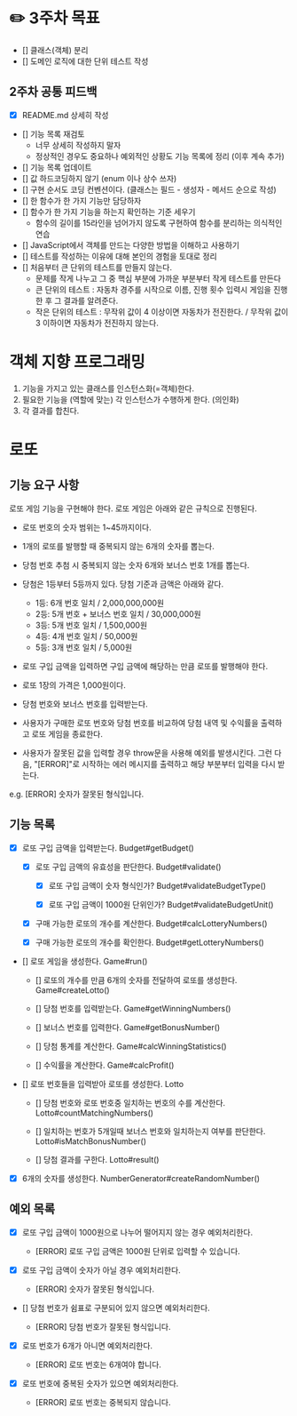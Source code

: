 # ✏️ 3주차 목표

- [] 클래스(객체) 분리
- [] 도메인 로직에 대한 단위 테스트 작성

## 2주차 공통 피드백

- [x] README.md 상세히 작성
- [] 기능 목록 재검토
  - 너무 상세히 작성하지 말자
  - 정상적인 경우도 중요하나 예외적인 상황도 기능 목록에 정리 (이후 계속 추가)
- [] 기능 목록 업데이트
- [] 값 하드코딩하지 않기 (enum 이나 상수 쓰자)
- [] 구현 순서도 코딩 컨벤션이다. (클래스는 필드 - 생성자 - 메서드 순으로 작성)
- [] 한 함수가 한 가지 기능만 담당하자
- [] 함수가 한 가지 기능을 하는지 확인하는 기준 세우기
  - 함수의 길이를 15라인을 넘어가지 않도록 구현하여 함수를 분리하는 의식적인 연습
- [] JavaScript에서 객체를 만드는 다양한 방법을 이해하고 사용하기
- [] 테스트를 작성하는 이유에 대해 본인의 경험을 토대로 정리
- [] 처음부터 큰 단위의 테스트를 만들지 않는다.
  - 문제를 작게 나누고 그 중 핵심 부분에 가까운 부분부터 작게 테스트를 만든다
  - 큰 단위의 테스트 : 자동차 경주를 시작으로 이름, 진행 횟수 입력시 게임을 진행한 후 그 결과를 알려준다.
  - 작은 단위의 테스트 : 무작위 값이 4 이상이면 자동차가 전진한다. / 무작위 값이 3 이하이면 자동차가 전진하지 않는다.

# 객체 지향 프로그래밍

1. 기능을 가지고 있는 클래스를 인스턴스화(=객체)한다.
2. 필요한 기능을 (역할에 맞는) 각 인스턴스가 수행하게 한다. (의인화)
3. 각 결과를 합친다.

# 로또

## 기능 요구 사항

로또 게임 기능을 구현해야 한다. 로또 게임은 아래와 같은 규칙으로 진행된다.

- 로또 번호의 숫자 범위는 1~45까지이다.
- 1개의 로또를 발행할 때 중복되지 않는 6개의 숫자를 뽑는다.
- 당첨 번호 추첨 시 중복되지 않는 숫자 6개와 보너스 번호 1개를 뽑는다.
- 당첨은 1등부터 5등까지 있다. 당첨 기준과 금액은 아래와 같다.

  - 1등: 6개 번호 일치 / 2,000,000,000원
  - 2등: 5개 번호 + 보너스 번호 일치 / 30,000,000원
  - 3등: 5개 번호 일치 / 1,500,000원
  - 4등: 4개 번호 일치 / 50,000원
  - 5등: 3개 번호 일치 / 5,000원

- 로또 구입 금액을 입력하면 구입 금액에 해당하는 만큼 로또를 발행해야 한다.
- 로또 1장의 가격은 1,000원이다.
- 당첨 번호와 보너스 번호를 입력받는다.
- 사용자가 구매한 로또 번호와 당첨 번호를 비교하여 당첨 내역 및 수익률을 출력하고 로또 게임을 종료한다.
- 사용자가 잘못된 값을 입력할 경우 throw문을 사용해 예외를 발생시킨다. 그런 다음, "[ERROR]"로 시작하는 에러 메시지를 출력하고 해당 부분부터 입력을 다시 받는다.

e.g. [ERROR] 숫자가 잘못된 형식입니다.

## 기능 목록

- [x] 로또 구입 금액을 입력받는다. Budget#getBudget()

  - [x] 로또 구입 금액의 유효성을 판단한다. Budget#validate()

    - [x] 로또 구입 금액이 숫자 형식인가? Budget#validateBudgetType()

    - [x] 로또 구입 금액이 1000원 단위인가? Budget#validateBudgetUnit()

  - [x] 구매 가능한 로또의 개수를 계산한다. Budget#calcLotteryNumbers()

  - [x] 구매 가능한 로또의 개수를 확인한다. Budget#getLotteryNumbers()

- [] 로또 게임을 생성한다. Game#run()

  - [] 로또의 개수를 만큼 6개의 숫자를 전달하여 로또를 생성한다. Game#createLotto()

  - [] 당첨 번호를 입력받는다. Game#getWinningNumbers()

  - [] 보너스 번호를 입력한다. Game#getBonusNumber()

  - [] 당첨 통계를 계산한다. Game#calcWinningStatistics()

  - [] 수익률을 계산한다. Game#calcProfit()

- [] 로또 번호들을 입력받아 로또를 생성한다. Lotto

  - [] 당첨 번호와 로또 번호중 일치하는 번호의 수를 계산한다. Lotto#countMatchingNumbers()

  - [] 일치하는 번호가 5개일때 보너스 번호와 일치하는지 여부를 판단한다. Lotto#isMatchBonusNumber()

  - [] 당첨 결과를 구한다. Lotto#result()

- [x] 6개의 숫자를 생성한다. NumberGenerator#createRandomNumber()

## 예외 목록

- [x] 로또 구입 금액이 1000원으로 나누어 떨어지지 않는 경우 예외처리한다.

  - [ERROR] 로또 구입 금액은 1000원 단위로 입력할 수 있습니다.

- [x] 로또 구입 금액이 숫자가 아닐 경우 예외처리한다.

  - [ERROR] 숫자가 잘못된 형식입니다.

- [] 당첨 번호가 쉼표로 구분되어 있지 않으면 예외처리한다.

  - [ERROR] 당첨 번호가 잘못된 형식입니다.

- [x] 로또 번호가 6개가 아니면 예외처리한다.

  - [ERROR] 로또 번호는 6개여야 합니다.

- [x] 로또 번호에 중복된 숫자가 있으면 예외처리한다.

  - [ERROR] 로또 번호는 중복되지 않습니다.
